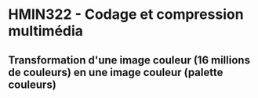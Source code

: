 # HMIN322 - Codage et compression multimédia
## Transformation d'une image couleur (16 millions de couleurs) en une image couleur (palette couleurs)

